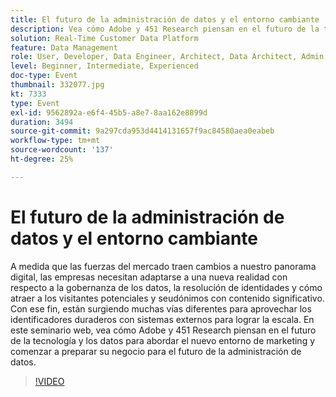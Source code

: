 ```yaml
---
title: El futuro de la administración de datos y el entorno cambiante
description: Vea cómo Adobe y 451 Research piensan en el futuro de la tecnología y los datos para abordar el nuevo entorno de marketing y comenzar a preparar su negocio para el futuro de la administración de datos.
solution: Real-Time Customer Data Platform
feature: Data Management
role: User, Developer, Data Engineer, Architect, Data Architect, Admin, Leader
level: Beginner, Intermediate, Experienced
doc-type: Event
thumbnail: 332077.jpg
kt: 7333
type: Event
exl-id: 9562892a-e6f4-45b5-a8e7-8aa162e8899d
duration: 3494
source-git-commit: 9a297cda953d4414131657f9ac84580aea0eabeb
workflow-type: tm+mt
source-wordcount: '137'
ht-degree: 25%

---
```


# El futuro de la administración de datos y el entorno cambiante

A medida que las fuerzas del mercado traen cambios a nuestro panorama digital, las empresas necesitan adaptarse a una nueva realidad con respecto a la gobernanza de los datos, la resolución de identidades y cómo atraer a los visitantes potenciales y seudónimos con contenido significativo. Con ese fin, están surgiendo muchas vías diferentes para aprovechar los identificadores duraderos con sistemas externos para lograr la escala. En este seminario web, vea cómo Adobe y 451 Research piensan en el futuro de la tecnología y los datos para abordar el nuevo entorno de marketing y comenzar a preparar su negocio para el futuro de la administración de datos.

>[!VIDEO](https://video.tv.adobe.com/v/332077/?quality=12&learn=on)
